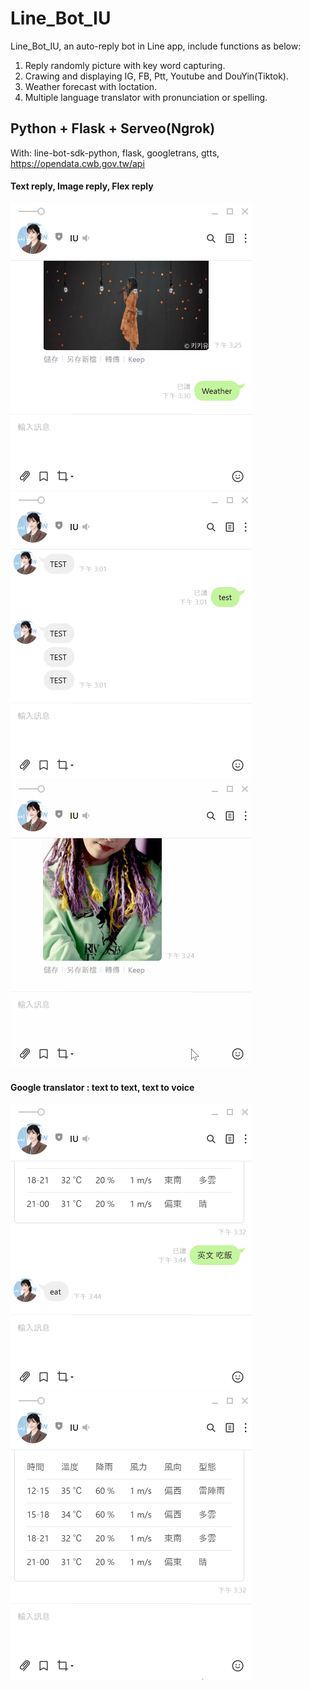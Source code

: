 # Line_Bot_IU
Line_Bot_IU, an auto-reply bot in Line app, include functions as below:
1. Reply randomly picture with key word capturing.
2. Crawing and displaying IG, FB, Ptt, Youtube and DouYin(Tiktok).
3. Weather forecast with loctation.
4. Multiple language translator with pronunciation or spelling.

## Python + Flask + Serveo(Ngrok)
With: line-bot-sdk-python, flask, googletrans, gtts, https://opendata.cwb.gov.tw/api

#### Text reply, Image reply, Flex reply
<img src="https://github.com/m1596284/Line_Bot/blob/master/Line_flex_reply.gif" width="386" height="459">
<img src="https://github.com/m1596284/Line_Bot/blob/master/Line_text_reply.gif" width="386" height="459"><img src="https://github.com/m1596284/Line_Bot/blob/master/Line_image_reply.gif" width="386" height="459">

#### Google translator : text to text, text to voice
<img src="https://github.com/m1596284/Line_Bot/blob/master/Line_voice_reply.gif" width="386" height="459"><img src="https://github.com/m1596284/Line_Bot/blob/master/Line_translator_reply.gif" width="386" height="459">

